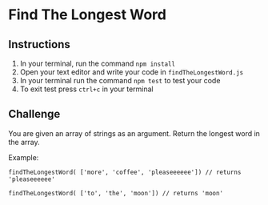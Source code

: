# Find The Longest Word

## Instructions

1.  In your terminal, run the command `npm install`
2.  Open your text editor and write your code in `findTheLongestWord.js`
3.  In your terminal run the command `npm test` to test your code
4.  To exit test press `ctrl+c` in your terminal

## Challenge

You are given an array of strings as an argument. Return the longest word in the array.

Example:

```
findTheLongestWord( ['more', 'coffee', 'pleaseeeeee']) // returns 'pleaseeeeee'

findTheLongestWord( ['to', 'the', 'moon']) // returns 'moon'
```
